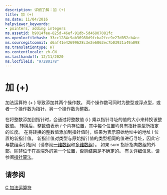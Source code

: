 ```yaml
---
description: 详细了解：加 (+)
title: 加 (+)
ms.date: 11/04/2016
helpviewer_keywords:
- pointers, adding integers
ms.assetid: b9014fee-825d-46ef-91db-5d46807081fc
ms.openlocfilehash: 33cc1284c9ab36988d9fcba2fcc9e27d052cb4cc
ms.sourcegitcommit: d6af41e42699628c3e2e6063ec7b03931a49a098
ms.translationtype: HT
ms.contentlocale: zh-CN
ms.lasthandoff: 12/11/2020
ms.locfileid: "97280178"
---
```

# <a name="addition-"></a>加 (+)

加法运算符 (+  ) 导致添加其两个操作数。 两个操作数可同时为整型或浮点型，或者一个操作数为指针，另一个操作数为整数。

在将整数添加到指针时，会通过将整数值 (i  ) 乘以指针寻址的值的大小来转换该整数值。 转换后，整数值表示 *i* 个内存位置，其中每个位置均具有指针类型所指定的长度。 在将转换的整数值添加到指针值时，结果为表示原始地址中的地址 i  位置的新指针值。 新指针值对类型与原始指针值的类型相同的值进行寻址，因此它与数组索引相同（请参阅[一维数组](../c-language/one-dimensional-arrays.md)和[多维数组](../c-language/multidimensional-arrays-c.md)）。 如果 sum 指针指向数组的外部，除非位于在高端外的第一个位置，否则结果是不确定的。 有关详细信息，请参阅[指针算法](../c-language/pointer-arithmetic.md)。

## <a name="see-also"></a>请参阅

[C 加法运算符](../c-language/c-additive-operators.md)
